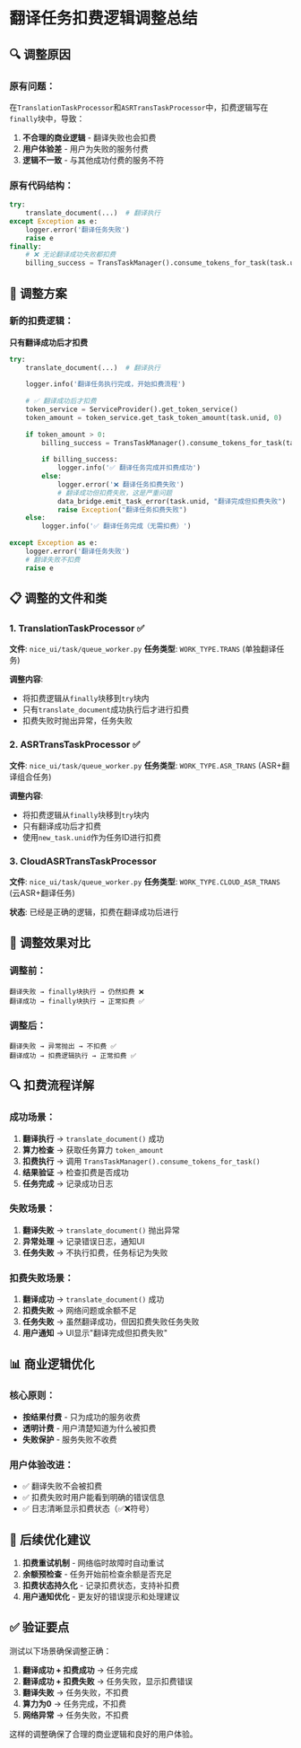 # 翻译任务扣费逻辑调整总结

## 🔍 **调整原因**

### 原有问题：
在`TranslationTaskProcessor`和`ASRTransTaskProcessor`中，扣费逻辑写在`finally`块中，导致：

1. **不合理的商业逻辑** - 翻译失败也会扣费
2. **用户体验差** - 用户为失败的服务付费
3. **逻辑不一致** - 与其他成功付费的服务不符

### 原有代码结构：
```python
try:
    translate_document(...)  # 翻译执行
except Exception as e:
    logger.error('翻译任务失败')
    raise e
finally:
    # ❌ 无论翻译成功失败都扣费
    billing_success = TransTaskManager().consume_tokens_for_task(task.unid)
```

## 🔧 **调整方案**

### 新的扣费逻辑：
**只有翻译成功后才扣费**

```python
try:
    translate_document(...)  # 翻译执行
    
    logger.info('翻译任务执行完成，开始扣费流程')
    
    # ✅ 翻译成功后才扣费
    token_service = ServiceProvider().get_token_service()
    token_amount = token_service.get_task_token_amount(task.unid, 0)
    
    if token_amount > 0:
        billing_success = TransTaskManager().consume_tokens_for_task(task.unid)
        
        if billing_success:
            logger.info('✅ 翻译任务完成并扣费成功')
        else:
            logger.error('❌ 翻译任务扣费失败')
            # 翻译成功但扣费失败，这是严重问题
            data_bridge.emit_task_error(task.unid, "翻译完成但扣费失败")
            raise Exception("翻译任务扣费失败")
    else:
        logger.info('✅ 翻译任务完成（无需扣费）')
        
except Exception as e:
    logger.error('翻译任务失败')
    # 翻译失败不扣费
    raise e
```

## 📋 **调整的文件和类**

### 1. TranslationTaskProcessor ✅
**文件**: `nice_ui/task/queue_worker.py`
**任务类型**: `WORK_TYPE.TRANS` (单独翻译任务)

**调整内容**:
- 将扣费逻辑从`finally`块移到`try`块内
- 只有`translate_document`成功执行后才进行扣费
- 扣费失败时抛出异常，任务失败

### 2. ASRTransTaskProcessor ✅
**文件**: `nice_ui/task/queue_worker.py`
**任务类型**: `WORK_TYPE.ASR_TRANS` (ASR+翻译组合任务)

**调整内容**:
- 将扣费逻辑从`finally`块移到`try`块内
- 只有翻译成功后才扣费
- 使用`new_task.unid`作为任务ID进行扣费

### 3. CloudASRTransTaskProcessor
**文件**: `nice_ui/task/queue_worker.py`
**任务类型**: `WORK_TYPE.CLOUD_ASR_TRANS` (云ASR+翻译任务)

**状态**: 已经是正确的逻辑，扣费在翻译成功后进行

## 🎯 **调整效果对比**

### 调整前：
```
翻译失败 → finally块执行 → 仍然扣费 ❌
翻译成功 → finally块执行 → 正常扣费 ✅
```

### 调整后：
```
翻译失败 → 异常抛出 → 不扣费 ✅
翻译成功 → 扣费逻辑执行 → 正常扣费 ✅
```

## 🔍 **扣费流程详解**

### 成功场景：
1. **翻译执行** → `translate_document()` 成功
2. **算力检查** → 获取任务算力 `token_amount`
3. **扣费执行** → 调用 `TransTaskManager().consume_tokens_for_task()`
4. **结果验证** → 检查扣费是否成功
5. **任务完成** → 记录成功日志

### 失败场景：
1. **翻译失败** → `translate_document()` 抛出异常
2. **异常处理** → 记录错误日志，通知UI
3. **任务失败** → 不执行扣费，任务标记为失败

### 扣费失败场景：
1. **翻译成功** → `translate_document()` 成功
2. **扣费失败** → 网络问题或余额不足
3. **任务失败** → 虽然翻译成功，但因扣费失败任务失败
4. **用户通知** → UI显示"翻译完成但扣费失败"

## 📊 **商业逻辑优化**

### 核心原则：
- **按结果付费** - 只为成功的服务收费
- **透明计费** - 用户清楚知道为什么被扣费
- **失败保护** - 服务失败不收费

### 用户体验改进：
- ✅ 翻译失败不会被扣费
- ✅ 扣费失败时用户能看到明确的错误信息
- ✅ 日志清晰显示扣费状态（✅❌符号）

## 🔮 **后续优化建议**

1. **扣费重试机制** - 网络临时故障时自动重试
2. **余额预检查** - 任务开始前检查余额是否充足
3. **扣费状态持久化** - 记录扣费状态，支持补扣费
4. **用户通知优化** - 更友好的错误提示和处理建议

## ✅ **验证要点**

测试以下场景确保调整正确：

1. **翻译成功 + 扣费成功** → 任务完成
2. **翻译成功 + 扣费失败** → 任务失败，显示扣费错误
3. **翻译失败** → 任务失败，不扣费
4. **算力为0** → 任务完成，不扣费
5. **网络异常** → 任务失败，不扣费

这样的调整确保了合理的商业逻辑和良好的用户体验。

